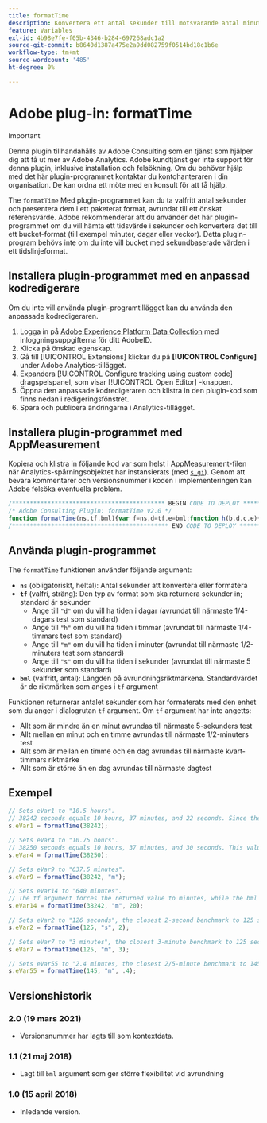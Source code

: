 ```yaml
---
title: formatTime
description: Konvertera ett antal sekunder till motsvarande antal minuter, timmar osv.
feature: Variables
exl-id: 4b98e7fe-f05b-4346-b284-697268adc1a2
source-git-commit: b8640d1387a475e2a9dd082759f0514bd18c1b6e
workflow-type: tm+mt
source-wordcount: '485'
ht-degree: 0%

---
```


# Adobe plug-in: formatTime

>[!IMPORTANT]
>
>Denna plugin tillhandahålls av Adobe Consulting som en tjänst som hjälper dig att få ut mer av Adobe Analytics. Adobe kundtjänst ger inte support för denna plugin, inklusive installation och felsökning. Om du behöver hjälp med det här plugin-programmet kontaktar du kontohanteraren i din organisation. De kan ordna ett möte med en konsult för att få hjälp.

The `formatTime` Med plugin-programmet kan du ta valfritt antal sekunder och presentera dem i ett paketerat format, avrundat till ett önskat referensvärde. Adobe rekommenderar att du använder det här plugin-programmet om du vill hämta ett tidsvärde i sekunder och konvertera det till ett bucket-format (till exempel minuter, dagar eller veckor). Detta plugin-program behövs inte om du inte vill bucket med sekundbaserade värden i ett tidslinjeformat.

<!--## Install the plug-in using the Web SDK or the Adobe Analytics extension

Adobe offers an extension that allows you to use most commonly-used plug-ins.

1. Log in to [Adobe Experience Platform Data Collection](https://experience.adobe.com/data-collection) using your AdobeID credentials.
1. Click the desired tag property.
1. Go to the [!UICONTROL Extensions] tab, then click on the [!UICONTROL Catalog] button
1. Install and publish the [!UICONTROL Common Analytics Plugins] extension
1. If you haven't already, create a rule labeled "Initialize Plug-ins" with the following configuration:
    * Condition: None
    * Event: Core – Library Loaded (Page Top)
1. Add an action to the above rule with the following configuration:
    * Extension: Common Analytics Plugins
    * Action Type: Initialize formatTime
1. Save and publish the changes to the rule.-->

## Installera plugin-programmet med en anpassad kodredigerare

Om du inte vill använda plugin-programtillägget kan du använda den anpassade kodredigeraren.

1. Logga in på [Adobe Experience Platform Data Collection](https://experience.adobe.com/data-collection) med inloggningsuppgifterna för ditt AdobeID.
1. Klicka på önskad egenskap.
1. Gå till [!UICONTROL Extensions] klickar du på **[!UICONTROL Configure]** under Adobe Analytics-tillägget.
1. Expandera [!UICONTROL Configure tracking using custom code] dragspelspanel, som visar [!UICONTROL Open Editor] -knappen.
1. Öppna den anpassade kodredigeraren och klistra in den plugin-kod som finns nedan i redigeringsfönstret.
1. Spara och publicera ändringarna i Analytics-tillägget.

## Installera plugin-programmet med AppMeasurement

Kopiera och klistra in följande kod var som helst i AppMeasurement-filen när Analytics-spårningsobjektet har instansierats (med [`s_gi`](../functions/s-gi.md)). Genom att bevara kommentarer och versionsnummer i koden i implementeringen kan Adobe felsöka eventuella problem.

```js
/******************************************* BEGIN CODE TO DEPLOY *******************************************/
/* Adobe Consulting Plugin: formatTime v2.0 */
function formatTime(ns,tf,bml){var f=ns,d=tf,e=bml;function h(b,d,c,e){if("string"!==typeof d)return!1;if("string"===typeof b)b=b.split(c||",");else if("object"!==typeof b)return!1;c=0;for(a=b.length;c<a;c++)if(1==e&&d===b[c]||d.toLowerCase()===b[c].toLowerCase())return!0;return!1}if(arguments&&"-v"===arguments[0])return{plugin:"formatTime",version:"2.0"};var b=function(){if("undefined"!==typeof window.s_c_il)for(var b=0,c;b<window.s_c_il.length;b++)if(c=window.s_c_il[b],c._c&&"s_c"===c._c)return c}();"undefined"!==typeof b&&(b.contextData.formatTime="2.0");if(!("undefined"===typeof f||isNaN(f)||0>Number(f))){b="";if("string"===typeof d&&"d"===d||("string"!==typeof d||!h("h,m,s",d))&&86400<=f){var c=86400;var g="days";b=isNaN(e)?1:c/(e*c)}else"string"===typeof d&&"h"===d||("string"!==typeof d||!h("m,s",d))&&3600<=f?(c=3600,g="hours",b=isNaN(e)?4:c/(e*c)):"string"===typeof d&&"m"===d||("string"!==typeof d||!h("s",d))&&60<=f?(c=60,g="minutes",b=isNaN(e)?2:c/(e*c)):(c=1,g="seconds",b=isNaN(e)?.2:c/e);b=Math.round(f*b/c)/b+" "+g;0===b.indexOf("1 ")&&(b=b.substring(0,b.length-1));return b}};
/******************************************** END CODE TO DEPLOY ********************************************/
```

## Använda plugin-programmet

The `formatTime` funktionen använder följande argument:

* **`ns`** (obligatoriskt, heltal): Antal sekunder att konvertera eller formatera
* **`tf`** (valfri, sträng): Den typ av format som ska returnera sekunder in; standard är sekunder
   * Ange till `"d"` om du vill ha tiden i dagar (avrundat till närmaste 1/4-dagars test som standard)
   * Ange till `"h"` om du vill ha tiden i timmar (avrundat till närmaste 1/4-timmars test som standard)
   * Ange till `"m"` om du vill ha tiden i minuter (avrundat till närmaste 1/2-minuters test som standard)
   * Ange till `"s"` om du vill ha tiden i sekunder (avrundat till närmaste 5 sekunder som standard)
* **`bml`** (valfritt, antal): Längden på avrundningsriktmärkena. Standardvärdet är de riktmärken som anges i `tf` argument

Funktionen returnerar antalet sekunder som har formaterats med den enhet som du anger i dialogrutan `tf` argument. Om `tf` argument har inte angetts:

* Allt som är mindre än en minut avrundas till närmaste 5-sekunders test
* Allt mellan en minut och en timme avrundas till närmaste 1/2-minuters test
* Allt som är mellan en timme och en dag avrundas till närmaste kvart-timmars riktmärke
* Allt som är större än en dag avrundas till närmaste dagtest

## Exempel

```js
// Sets eVar1 to "10.5 hours".
// 38242 seconds equals 10 hours, 37 minutes, and 22 seconds. Since the tf argument is not set, the value returned is the number of seconds converted to the nearest quarter-hour benchmark.
s.eVar1 = formatTime(38242);

// Sets eVar4 to "10.75 hours".
// 38250 seconds equals 10 hours, 37 minutes, and 30 seconds. This value rounds up to the nearest quarter hour.
s.eVar4 = formatTime(38250);

// Sets eVar9 to "637.5 minutes".
s.eVar9 = formatTime(38242, "m");

// Sets eVar14 to "640 minutes".
// The tf argument forces the returned value to minutes, while the bml argument forces the value to the nearest 20-minute increment.
s.eVar14 = formatTime(38242, "m", 20);

// Sets eVar2 to "126 seconds", the closest 2-second benchmark to 125 seconds.
s.eVar2 = formatTime(125, "s", 2);

// Sets eVar7 to "3 minutes", the closest 3-minute benchmark to 125 seconds.
s.eVar7 = formatTime(125, "m", 3);

// Sets eVar55 to "2.4 minutes, the closest 2/5-minute benchmark to 145 seconds.
s.eVar55 = formatTime(145, "m", .4);
```

## Versionshistorik

### 2.0 (19 mars 2021)

* Versionsnummer har lagts till som kontextdata.

### 1.1 (21 maj 2018)

* Lagt till `bml` argument som ger större flexibilitet vid avrundning

### 1.0 (15 april 2018)

* Inledande version.
